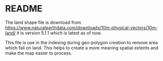 # README

The land shape file is download from https://www.naturalearthdata.com/downloads/10m-physical-vectors/10m-land/
it is version 5.1.1 which is latest as of now.

This file is use in the indexing during geo-polygon creation to remove area which fall on land. This helps to create
a more meaning spatial extents and make the map easier to process.
